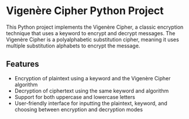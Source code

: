# Vigenère Cipher Python Project

This Python project implements the Vigenère Cipher, a classic encryption technique that uses a keyword to encrypt and decrypt messages. The Vigenère Cipher is a polyalphabetic substitution cipher, meaning it uses multiple substitution alphabets to encrypt the message.

## Features

- Encryption of plaintext using a keyword and the Vigenère Cipher algorithm
- Decryption of ciphertext using the same keyword and algorithm
- Support for both uppercase and lowercase letters
- User-friendly interface for inputting the plaintext, keyword, and choosing between encryption and decryption modes
